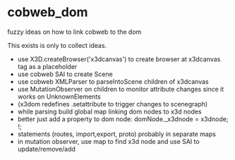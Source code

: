 # cobweb_dom
fuzzy ideas on how to link cobweb to the dom

This exists is only to collect ideas.

- use X3D.createBrowser('x3dcanvas') to create browser at x3dcanvas tag as a placeholder
- use cobweb SAI to create Scene
- use cobweb XMLParser to parseIntoScene children of x3dcanvas
- use MutationObserver on children to monitor attribute changes since it works on UnknownElements
- (x3dom redefines .setattribute to trigger changes to scenegraph)
- while parsing build global map linking dom nodes to x3d nodes
- better just add a property to dom node: domNode._x3dnode = x3dnode; !;
- statements (routes, import,export, proto) probably in separate maps
- in mutation observer, use map to find x3d node and use SAI to update/remove/add

